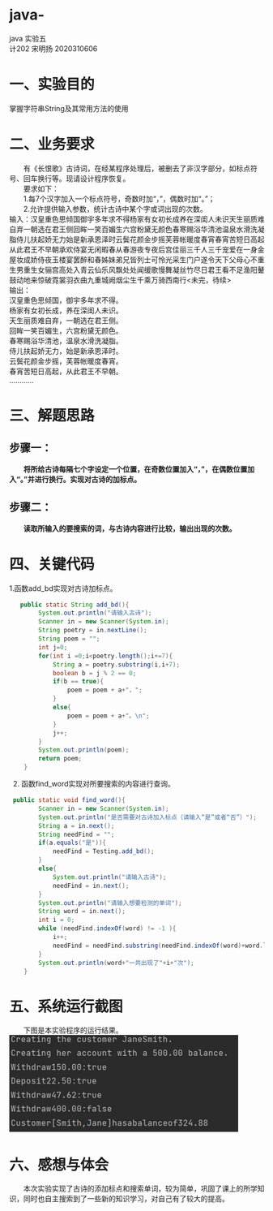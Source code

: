 # java-
java 实验五
<br>计202 宋明扬 2020310606
# 一、实验目的
掌握字符串String及其常用方法的使用
# 二、业务要求
&emsp;&emsp;有《长恨歌》古诗词，在经某程序处理后，被删去了非汉字部分，如标点符号、回车换行等。现请设计程序恢复。
<br>&emsp;&emsp;要求如下：
<br>&emsp;&emsp;1.每7个汉字加入一个标点符号，奇数时加“，”，偶数时加“。”；
<br>&emsp;&emsp;2.允许提供输入参数，统计古诗中某个字或词出现的次数。
<br>输入：汉皇重色思倾国御宇多年求不得杨家有女初长成养在深闺人未识天生丽质难自弃一朝选在君王侧回眸一笑百媚生六宫粉黛无颜色春寒赐浴华清池温泉水滑洗凝脂侍儿扶起娇无力始是新承恩泽时云鬓花颜金步摇芙蓉帐暖度春宵春宵苦短日高起从此君王不早朝承欢侍宴无闲暇春从春游夜专夜后宫佳丽三千人三千宠爱在一身金屋妆成娇侍夜玉楼宴罢醉和春姊妹弟兄皆列士可怜光采生门户遂令天下父母心不重生男重生女骊宫高处入青云仙乐风飘处处闻缓歌慢舞凝丝竹尽日君王看不足渔阳鼙鼓动地来惊破霓裳羽衣曲九重城阙烟尘生千乘万骑西南行<未完，待续>
<br>输出：
<br>汉皇重色思倾国，御宇多年求不得。
<br>杨家有女初长成，养在深闺人未识。
<br>天生丽质难自弃，一朝选在君王侧。
<br>回眸一笑百媚生，六宫粉黛无颜色。
<br>春寒赐浴华清池，温泉水滑洗凝脂。
<br>侍儿扶起娇无力，始是新承恩泽时。
<br>云鬓花颜金步摇，芙蓉帐暖度春宵。
<br>春宵苦短日高起，从此君王不早朝。
<br>............
# 三、解题思路
## **步骤一**：
&emsp;&emsp;**将所给古诗每隔七个字设定一个位置，在奇数位置加入“，”，在偶数位置加入“。”并进行换行。实现对古诗的加标点。**
## **步骤二**：
&emsp;&emsp;**读取所输入的要搜索的词，与古诗内容进行比较，输出出现的次数。**
# 四、关键代码
1.函数add_bd实现对古诗加标点。
```java 
   public static String add_bd(){
        System.out.println("请输入古诗");
        Scanner in = new Scanner(System.in);
        String poetry = in.nextLine();
        String poem = "";
        int j=0;
        for(int i =0;i<poetry.length();i+=7){
            String a = poetry.substring(i,i+7);
            boolean b = j % 2 == 0;
            if(b == true){
                poem = poem + a+"，";
            }
            else{
                poem = poem + a+"。\n";
            }
            j++;
        }
        System.out.println(poem);
        return poem;
    }

```
2. 函数find_word实现对所要搜索的内容进行查询。
```java
 public static void find_word(){
        Scanner in = new Scanner(System.in);
        System.out.println("是否需要对古诗加入标点（请输入“是”或者“否”）");
        String a = in.next();
        String needFind = "";
        if(a.equals("是")){
            needFind = Testing.add_bd();
        }
        else{
            System.out.println("请输入古诗");
            needFind = in.next();
        }
        System.out.println("请输入想要检测的单词");
        String word = in.next();
        int i = 0;
        while (needFind.indexOf(word) != -1 ){
            i++;
            needFind = needFind.substring(needFind.indexOf(word)+word.length());
        }
        System.out.println(word+"一共出现了"+i+"次");
    }
```
# 五、系统运行截图
&emsp;&emsp;下图是本实验程序的运行结果。
<br>![avatar](https://github.com/songmingyang01/java-1/blob/main/%E8%BF%90%E8%A1%8C%E7%BB%93%E6%9E%9C%E6%88%AA%E5%9B%BE.png)
# 六、感想与体会
&emsp;&emsp;本次实验实现了古诗的添加标点和搜索单词，较为简单，巩固了课上的所学知识，同时也自主搜索到了一些新的知识学习，对自己有了较大的提高。
